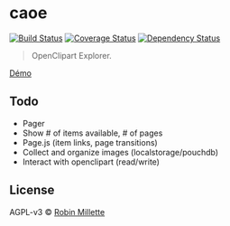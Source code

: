 # caoe

[![Build Status](https://travis-ci.org/millette/caoe.svg?branch=master)](https://travis-ci.org/millette/caoe)
[![Coverage Status](https://coveralls.io/repos/github/millette/caoe/badge.svg?branch=master)](https://coveralls.io/github/millette/caoe?branch=master)
[![Dependency Status](https://gemnasium.com/badges/github.com/millette/caoe.svg)](https://gemnasium.com/github.com/millette/caoe)
> OpenClipart Explorer.

[Démo][]

## Todo
* Pager
* Show # of items available, # of pages
* Page.js (item links, page transitions)
* Collect and organize images (localstorage/pouchdb)
* Interact with openclipart (read/write)

## License
AGPL-v3 © [Robin Millette](http://robin.millette.info)

[Démo]: <https://caoe-svulxvhjks.now.sh/>
